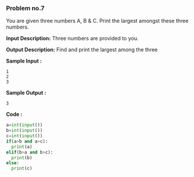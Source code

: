 ### Problem no.7

You are given three numbers A, B & C. Print the largest amongst these three numbers.

**Input Description:**
Three numbers are provided to you.

**Output Description:**
Find and print the largest among the three

**Sample Input :**
```
1
2
3
```

**Sample Output :**
```
3
```

**Code :**
```python
a=int(input())
b=int(input())
c=int(input())
if(a>b and a>c):
  print(a)
elif(b>a and b>c):
  print(b)
else:
  print(c)
```
